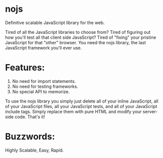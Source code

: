 nojs
====

Definitive scalable JavaScript library for the web.

Tired of all the JavaScript libraries to choose from? Tired of figuring out how you'll test all that client side JavaScript? Tired of "fixing" your pristine JavaScript for that "other" browser. You need the nojs library, the last JavaScript framework you'll ever use.

Features:
====
1. No need for import statements.
2. No need for testing frameworks.
3. No special API to memorize.

To use the nojs library you simply just delete all of your inline JavaScript, all of your JavaScript files, all your JavaScript tests, and all of your JavaScript include tags. Simply replace them with pure HTML and modify your server-side code. That's it!


Buzzwords:
===
Highly Scalable, Easy, Rapid.
